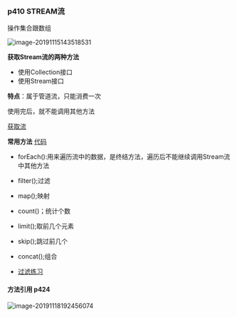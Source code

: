 ### p410 STREAM流

操作集合跟数组

![image-20191115143518531](C:\Users\Administrator\AppData\Roaming\Typora\typora-user-images\image-20191115143518531.png)

**获取Stream流的两种方法**

* 使用Collection接口
* 使用Stream接口

**特点**：属于管道流，只能消费一次

使用完后，就不能调用其他方法

[获取流](E:\YangChengCan\Learning\Java学习\代码\base-code\day04-code\src\com\yangcc\Stream\GetStream\Demo01GetStream.java)

**常用方法** [代码](E:\YangChengCan\Learning\Java学习\代码\base-code\day04-code\src\com\yangcc\Stream\Demo03StreamMethod.java)

* forEach():用来遍历流中的数据，是终结方法，遍历后不能继续调用Stream流中其他方法
* filter();过滤
* map();映射
* count()；统计个数
* limit();取前几个元素
* skip();跳过前几个
* concat();组合

* [过滤练习](E:\YangChengCan\Learning\Java学习\代码\base-code\day04-code\src\com\yangcc\Stream\Demo04ListTest.java)

#### 方法引用  p424

![image-20191118192456074](C:\Users\Administrator\AppData\Roaming\Typora\typora-user-images\image-20191118192456074.png)


